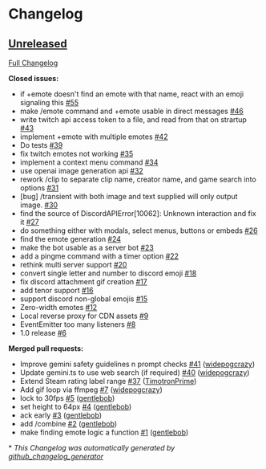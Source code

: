 <!-- @format -->

# Changelog

## [Unreleased](https://github.com/Tresster/Botge/tree/HEAD)

[Full Changelog](https://github.com/Tresster/Botge/compare/543b9f332156d54c92877c2ff1b7ebc4a0525136...HEAD)

**Closed issues:**

- if +emote doesn't find an emote with that name, react with an emoji signaling this [\#55](https://github.com/Tresster/Botge/issues/55)
- make /emote command and +emote usable in direct messages [\#46](https://github.com/Tresster/Botge/issues/46)
- write twitch api access token to a file, and read from that on strartup [\#43](https://github.com/Tresster/Botge/issues/43)
- implement +emote with multiple emotes [\#42](https://github.com/Tresster/Botge/issues/42)
- Do tests [\#39](https://github.com/Tresster/Botge/issues/39)
- fix twitch emotes not working [\#35](https://github.com/Tresster/Botge/issues/35)
- implement a context menu command [\#34](https://github.com/Tresster/Botge/issues/34)
- use openai image generation api [\#32](https://github.com/Tresster/Botge/issues/32)
- rework /clip to separate clip name, creator name, and game search into options [\#31](https://github.com/Tresster/Botge/issues/31)
- \[bug\] /transient with both image and text supplied will only output image. [\#30](https://github.com/Tresster/Botge/issues/30)
- find the source of DiscordAPIError\[10062\]: Unknown interaction and fix it [\#27](https://github.com/Tresster/Botge/issues/27)
- do something either with modals, select menus, buttons or embeds [\#26](https://github.com/Tresster/Botge/issues/26)
- find the emote generation [\#24](https://github.com/Tresster/Botge/issues/24)
- make the bot usable as a server bot [\#23](https://github.com/Tresster/Botge/issues/23)
- add a pingme command with a timer option [\#22](https://github.com/Tresster/Botge/issues/22)
- rethink multi server support [\#20](https://github.com/Tresster/Botge/issues/20)
- convert single letter and number to discord emoji [\#18](https://github.com/Tresster/Botge/issues/18)
- fix discord attachment gif creation [\#17](https://github.com/Tresster/Botge/issues/17)
- add tenor support [\#16](https://github.com/Tresster/Botge/issues/16)
- support discord non-global emojis [\#15](https://github.com/Tresster/Botge/issues/15)
- Zero-width emotes [\#12](https://github.com/Tresster/Botge/issues/12)
- Local reverse proxy for CDN assets [\#9](https://github.com/Tresster/Botge/issues/9)
- EventEmitter too many listeners [\#8](https://github.com/Tresster/Botge/issues/8)
- 1.0 release [\#6](https://github.com/Tresster/Botge/issues/6)

**Merged pull requests:**

- Improve gemini safety guidelines n prompt checks [\#41](https://github.com/Tresster/Botge/pull/41) ([widepogcrazy](https://github.com/widepogcrazy))
- Update gemini.ts to use web search \(if required\) [\#40](https://github.com/Tresster/Botge/pull/40) ([widepogcrazy](https://github.com/widepogcrazy))
- Extend Steam rating label range [\#37](https://github.com/Tresster/Botge/pull/37) ([TimotronPrime](https://github.com/TimotronPrime))
- Add gif loop via ffmpeg [\#7](https://github.com/Tresster/Botge/pull/7) ([widepogcrazy](https://github.com/widepogcrazy))
- lock to 30fps [\#5](https://github.com/Tresster/Botge/pull/5) ([gentlebob](https://github.com/gentlebob))
- set height to 64px [\#4](https://github.com/Tresster/Botge/pull/4) ([gentlebob](https://github.com/gentlebob))
- ack early [\#3](https://github.com/Tresster/Botge/pull/3) ([gentlebob](https://github.com/gentlebob))
- add /combine [\#2](https://github.com/Tresster/Botge/pull/2) ([gentlebob](https://github.com/gentlebob))
- make finding emote logic a function [\#1](https://github.com/Tresster/Botge/pull/1) ([gentlebob](https://github.com/gentlebob))

\* _This Changelog was automatically generated by [github_changelog_generator](https://github.com/github-changelog-generator/github-changelog-generator)_
